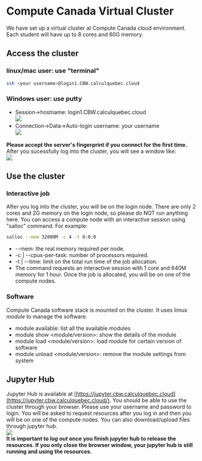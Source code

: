 # Compute Canada Virtual Cluster
We have set up a virtual cluster at Compute Canada cloud environment. Each student will have up to 8 cores and 60G memory.
## Access the cluster
### linux/mac user: use "terminal"

```bash
ssh <your username>@login1.CBW.calculquebec.cloud
```
### Windows user: use putty

- Session->hostname: login1.CBW.calculquebec.cloud</br>
![](https://github.com/bioinformatics-ca/RNAseq_2020/blob/master/putty_host.png)
- Connection->Data->Auto-login username: your username</br>
![](https://github.com/bioinformatics-ca/RNAseq_2020/blob/master/putty_user.png)

**Please accept the server's fingerprint if you connect for the first time.** After you sucessfully log into the cluster, you will see a window like:</br>
![](https://github.com/bioinformatics-ca/RNAseq_2020/blob/master/putty_login.png)

## Use the cluster

### Interactive job

After you log into the cluster, you will be on the login node. There are only 2 cores and 2G memory on the login node, so please do NOT run anything here. You can access a compute node with an interactive session using "salloc" command. For example:

```bash
salloc --mem 32000M -c 4 -t 8:0:0
```

- --mem: the real memory required per node.
- -c | --cpus-per-task: number of processors required.
- -t | --time: limit on the total run time of the job allocation.
- The command requests an interactive session with 1 core and 640M memory for 1 hour. Once the job is allocated, you will be on one of the compute nodes.

### Software

Compute Canada software stack is mounted on the cluster. It uses limux *module* to manage the software. 

- module available: list all the available modules
- module show <module/version>: show the details of the module
- module load <module/version>: load module for certain version of software
- module unload <module/version>: remove the module settings from system

## Jupyter Hub

Jupyter Hub is available at [https://jupyter.cbw.calculquebec.cloud](https://jupyter.cbw.calculquebec.cloud/). You should be able to use the cluster through your browser. Please use your username and password to login. You will be asked to request resources after you log in and then you will be on one of the compute nodes. You can also download/upload files through jupyter hub.</br>
![](https://github.com/bioinformatics-ca/RNAseq_2020/blob/master/jupyter.png)</br>
**It is important to __*log out*__ once you finish jupyter hub to release the resources. If you only close the browser window, your jupyter hub is still running and using the resources.**
